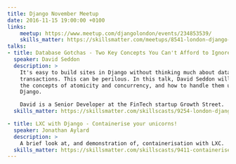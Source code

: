 ```yaml
---
title: Django November Meetup
date: 2016-11-15 19:00:00 +0100
links:
    meetup: https://www.meetup.com/djangolondon/events/234853539/
    skills_matter: https://skillsmatter.com/meetups/8541-london-django-meetup
talks:
- title: Database Gotchas - Two Key Concepts You Can't Afford to Ignore
  speaker: David Seddon
  description: >
    It's easy to build sites in Django without thinking much about database
    transactions. This can be perilous. In this talk, David Seddon will explore
    the concepts of atomicity and concurrency, and how to handle them using
    Django.

    David is a Senior Developer at the FinTech startup Growth Street.
  skills_matter: https://skillsmatter.com/skillscasts/9254-london-django-meetup

- title: LXC with Django - Containerise your unicorns!
  speaker: Jonathan Aylard
  description: >
    A brief look at, and demonstration of, containerisation with LXC.
  skills_matter: https://skillsmatter.com/skillscasts/9411-containerise-your-unicorns
---
```

